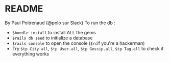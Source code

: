 # README
By Paul Poitrenaud (@polo sur Slack)
To run the db :
- `$bundle install` to install ALL the gems
- `$rails db seed` to initialize a database
- `$rails console` to open the console (`$rc`if you're a hackerman)
- Try `$tp City.all`, `$tp User.all`, `$tp Gossip.all`, `$tp Tag.all` to check if everything works